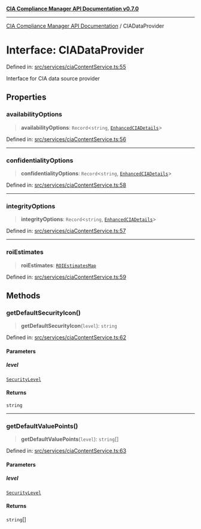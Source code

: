 [**CIA Compliance Manager API Documentation v0.7.0**](../README.md)

***

[CIA Compliance Manager API Documentation](../globals.md) / CIADataProvider

# Interface: CIADataProvider

Defined in: [src/services/ciaContentService.ts:55](https://github.com/Hack23/cia-compliance-manager/blob/main/src/services/ciaContentService.ts#L55)

Interface for CIA data source provider

## Properties

### availabilityOptions

> **availabilityOptions**: `Record`\<`string`, [`EnhancedCIADetails`](EnhancedCIADetails.md)\>

Defined in: [src/services/ciaContentService.ts:56](https://github.com/Hack23/cia-compliance-manager/blob/main/src/services/ciaContentService.ts#L56)

***

### confidentialityOptions

> **confidentialityOptions**: `Record`\<`string`, [`EnhancedCIADetails`](EnhancedCIADetails.md)\>

Defined in: [src/services/ciaContentService.ts:58](https://github.com/Hack23/cia-compliance-manager/blob/main/src/services/ciaContentService.ts#L58)

***

### integrityOptions

> **integrityOptions**: `Record`\<`string`, [`EnhancedCIADetails`](EnhancedCIADetails.md)\>

Defined in: [src/services/ciaContentService.ts:57](https://github.com/Hack23/cia-compliance-manager/blob/main/src/services/ciaContentService.ts#L57)

***

### roiEstimates

> **roiEstimates**: [`ROIEstimatesMap`](../type-aliases/ROIEstimatesMap.md)

Defined in: [src/services/ciaContentService.ts:59](https://github.com/Hack23/cia-compliance-manager/blob/main/src/services/ciaContentService.ts#L59)

## Methods

### getDefaultSecurityIcon()

> **getDefaultSecurityIcon**(`level`): `string`

Defined in: [src/services/ciaContentService.ts:62](https://github.com/Hack23/cia-compliance-manager/blob/main/src/services/ciaContentService.ts#L62)

#### Parameters

##### level

[`SecurityLevel`](../type-aliases/SecurityLevel.md)

#### Returns

`string`

***

### getDefaultValuePoints()

> **getDefaultValuePoints**(`level`): `string`[]

Defined in: [src/services/ciaContentService.ts:63](https://github.com/Hack23/cia-compliance-manager/blob/main/src/services/ciaContentService.ts#L63)

#### Parameters

##### level

[`SecurityLevel`](../type-aliases/SecurityLevel.md)

#### Returns

`string`[]
